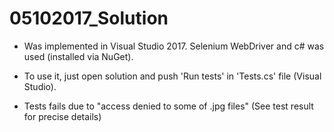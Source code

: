 # 05102017_Solution

- Was implemented in Visual Studio 2017. Selenium WebDriver and c# was used (installed via NuGet).

- To use it, just open solution and push 'Run tests' in 'Tests.cs' file (Visual Studio).

- Tests fails due to "access denied to some of .jpg files" (See test result for precise details)
